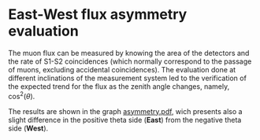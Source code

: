 # East-West flux asymmetry evaluation

The muon flux can be measured by knowing the area of the detectors and the rate of S1-S2 coincidences (which normally correspond to the passage of muons, excluding accidental coincidences).
The evaluation done at different inclinations of the measurement system led to the verification of the expected trend for the flux as the zenith angle changes, namely, cos<sup>2</sup>($\theta$).

The results are shown in the graph [asymmetry.pdf](/East_West_asymmetry/Graphs/asymmetry.pdf), wich presents also a slight difference in the positive theta side (**East**) from the negative theta side (**West**).
